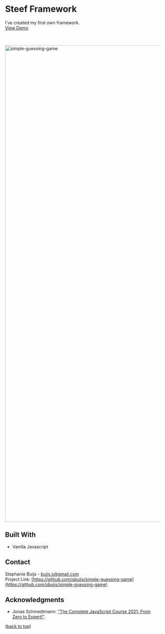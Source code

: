 <div id="top"></div>


<h1 align="left">Steef Framework</h1>
  <p align="left">
  I've created my first own framework.<br/>
       <a href="https://sbuijs.github.io/simple-guessing-game/">View Demo</a>
  </p>
</div>
<br/>
<br/>

<img width="1552" alt="simple-guessing-game" src="https://user-images.githubusercontent.com/1607627/165161199-55d1c5bd-8ce8-4287-8c11-8f24d87e1366.png">

## Built With
- Vanilla Javascript


## Contact

Stephanie Buijs - buijs.s@gmail.com<br/>
Project Link: [https://github.com/sbuijs/simple-guessing-game](https://github.com/sbuijs/simple-guessing-game)<br/>


## Acknowledgments
- Jonas Schmedtmann: ["The Complete JavaScript Course 2021: From Zero to Expert!"](https://www.udemy.com/course/the-complete-javascript-course/).

<p align="left">(<a href="#top">back to top</a>)</p>
